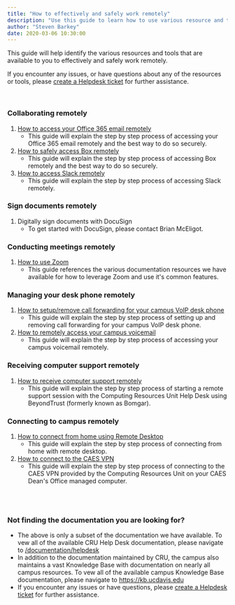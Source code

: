 ```yaml
---
title: "How to effectively and safely work remotely"
description: "Use this guide to learn how to use various resource and tools to effectively and safely work remotely."
author: "Steven Barkey"
date: 2020-03-06 10:30:00
---
```


<p>This guide will help identify the various resources and tools that are available to you to effectively and safely work remotely.</p>
<p>If you encounter any issues, or have questions about any of the resources or tools, please <a class="external-link" href="https://caeshelp.ucdavis.edu" target="_blank">create a Helpdesk ticket</a> for further assistance.</p>
<br />

<h3>Collaborating remotely</h3>
<ol >
  <li><a class="external-link" href="/documentation/helpdesk/access_office365_remotely" target="_blank">How to access your Office 365 email remotely</a>
    <ul >
      <li>This guide will explain the step by step process of accessing your Office 365 email remotely and the best way to do so securely.</li>
    </ul>
  </li>
  <li><a class="external-link" href="/documentation/helpdesk/access_box_remotely" target="_blank">How to safely access Box remotely</a>
    <ul >
      <li>This guide will explain the step by step process of accessing Box remotely and the best way to do so securely.</li>
    </ul>
  </li>
  <li><a class="external-link" href="/documentation/helpdesk/access_slack_remotely" target="_blank">How to access Slack remotely</a>
    <ul >
      <li>This guide will explain the step by step process of accessing Slack remotely.</li>
    </ul>
  </li>
</ol>

<h3>Sign documents remotely</h3>
<ol >
  <li>Digitally sign documents with DocuSign
    <ul >
      <li>To get started with DocuSign, please contact Brian McEligot.</li>
    </ul>
  </li>
</ol>

<h3>Conducting meetings remotely</h3>
<ol >
  <li><a class="external-link" href="/documentation/helpdesk/how-to-use-zoom" target="_blank">How to use Zoom</a>
    <ul >
      <li>This guide references the various documentation resources we have available for how to leverage Zoom and use it's common features.</li>
    </ul>
  </li>
</ol>

<h3>Managing your desk phone remotely</h3>
<ol >
  <li><a class="external-link" href="/documentation/helpdesk/voip_call_forwarding" target="_blank">How to setup/remove call forwarding for your campus VoIP desk phone</a>
    <ul >
      <li>This guide will explain the step by step process of setting up and removing call forwarding for your campus VoIP desk phone.</li>
    </ul>
  </li>
  <li><a class="external-link" href="/documentation/helpdesk/access_voicemail_remotely" target="_blank">How to remotely access your campus voicemail</a>
    <ul >
      <li>This guide will explain the step by step process of accessing your campus voicemail remotely.</li>
    </ul>
  </li>
</ol>

<h3>Receiving computer support remotely</h3>
<ol >
  <li><a class="external-link" href="/documentation/helpdesk/how-to-get-remote-support" target="_blank">How to receive computer support remotely</a>
    <ul >
      <li>This guide will explain the step by step process of starting a remote support session with the Computing Resources Unit Help Desk using BeyondTrust (formerly known as Bomgar).</li>
    </ul>
  </li>
</ol>

<h3>Connecting to campus remotely</h3>
<ol >
  <li><a class="external-link" href="/documentation/helpdesk/remote-desktop" target="_blank">How to connect from home using Remote Desktop</a>
    <ul >
      <li>This guide will explain the step by step process of connecting from home with remote desktop.</li>
    </ul>
  </li>
  <li><a class="external-link" href="/documentation/helpdesk/connect_to_vpn" target="_blank">How to connect to the CAES VPN</a>
    <ul >
      <li>This guide will explain the step by step process of connecting to the CAES VPN provided by the Computing Resources Unit on your CAES Dean's Office managed computer.</li>
    </ul>
  </li>
</ol>
<br />
<br />
<h3>Not finding the documentation you are looking for?</h3>
<ul >
  <li>The above is only a subset of the documentation we have available.  To vew all of the available CRU Help Desk documentation, please navigate to <a class="external-link" href="/documentation/helpdesk" target="_blank">/documentation/helpdesk</a></li>
  <li>In addition to the documentation maintained by CRU, the campus also maintains a vast Knowledge Base with documentation on nearly all campus resources.  To vew all of the available campus Knowledge Base documentation, please navigate to <a class="external-link" href="https://kb.ucdavis.edu" target="_blank">https://kb.ucdavis.edu</a></li>
  <li>If you encounter any issues or have questions, please <a class="external-link" href="https://caeshelp.ucdavis.edu" target="_blank">create a Helpdesk ticket</a> for further assistance.</li>
</ul>
